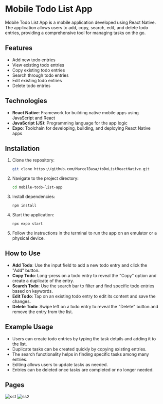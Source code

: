 # Mobile Todo List App

Mobile Todo List App is a mobile application developed using React Native. The application allows users to add, copy, search, edit, and delete todo entries, providing a comprehensive tool for managing tasks on the go.

## Features
- Add new todo entries
- View existing todo entries
- Copy existing todo entries
- Search through todo entries
- Edit existing todo entries
- Delete todo entries

## Technologies
- **React Native**: Framework for building native mobile apps using JavaScript and React
- **JavaScript (JS)**: Programming language for the app logic
- **Expo**: Toolchain for developing, building, and deploying React Native apps

## Installation
1. Clone the repository:
    ```sh
    git clone https://github.com/MarcelBasa/toDoListReactNative.git
    ```
2. Navigate to the project directory:
    ```sh
    cd mobile-todo-list-app
    ```
3. Install dependencies:
    ```sh
    npm install
    ```
4. Start the application:
    ```sh
    npx expo start
    ```
5. Follow the instructions in the terminal to run the app on an emulator or a physical device.

## How to Use
- **Add Todo**: Use the input field to add a new todo entry and click the "Add" button.
- **Copy Todo**: Long-press on a todo entry to reveal the "Copy" option and create a duplicate of the entry.
- **Search Todo**: Use the search bar to filter and find specific todo entries based on keywords.
- **Edit Todo**: Tap on an existing todo entry to edit its content and save the changes.
- **Delete Todo**: Swipe left on a todo entry to reveal the "Delete" button and remove the entry from the list.

## Example Usage
- Users can create todo entries by typing the task details and adding it to the list.
- Duplicate tasks can be created quickly by copying existing entries.
- The search functionality helps in finding specific tasks among many entries.
- Editing allows users to update tasks as needed.
- Entries can be deleted once tasks are completed or no longer needed.

## Pages
![ss1](https://github.com/user-attachments/assets/93047354-d161-47a2-b8df-232817088ddf)
![ss2](https://github.com/user-attachments/assets/07413df2-4fa1-491a-8f3a-e76215ca606c)
